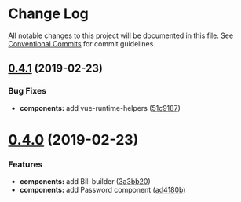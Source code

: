# Change Log

All notable changes to this project will be documented in this file.
See [Conventional Commits](https://conventionalcommits.org) for commit guidelines.

## [0.4.1](https://github.com/shimarulin/ivex/compare/v0.4.0...v0.4.1) (2019-02-23)


### Bug Fixes

* **components:** add vue-runtime-helpers ([51c9187](https://github.com/shimarulin/ivex/commit/51c9187))





# [0.4.0](https://github.com/shimarulin/ivex/compare/v0.3.1...v0.4.0) (2019-02-23)


### Features

* **components:** add Bili builder ([3a3bb20](https://github.com/shimarulin/ivex/commit/3a3bb20))
* **components:** add Password component ([ad4180b](https://github.com/shimarulin/ivex/commit/ad4180b))

